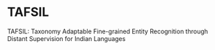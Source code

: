 # TAFSIL
TAFSIL: Taxonomy Adaptable Fine-grained Entity Recognition through Distant Supervision for Indian Languages

